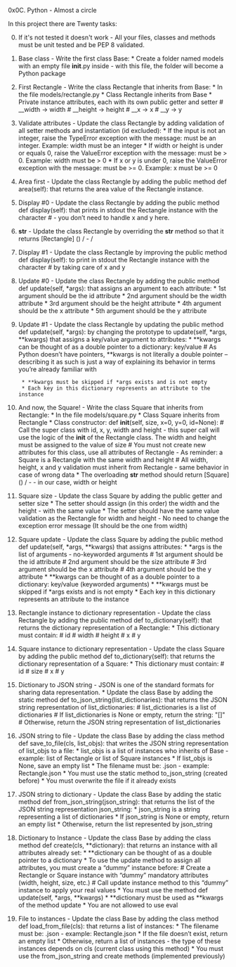 0x0C. Python - Almost a circle

In this project there are Twenty tasks:

0. If it's not tested it doesn't work - All your files, classes and methods must be unit tested and be PEP 8 validated.

1. Base class - Write the first class Base:
		* Create a folder named models with an empty file __init__.py inside - with this file, the folder will become a Python package

2. First Rectangle - Write the class Rectangle that inherits from Base:
		* In the file models/rectangle.py
		* Class Rectangle inherits from Base
		* Private instance attributes, each with its own public getter and setter
			# __width -> width
			# __height -> height
			# __x -> x
			# __y -> y

3. Validate attributes - Update the class Rectangle by adding validation of all setter methods and instantiation (id excluded):
		* If the input is not an integer, raise the TypeError exception with the message: <name of the attribute> must be an integer. Example: width must be an integer
		* If width or height is under or equals 0, raise the ValueError exception with the message: <name of the attribute> must be > 0. Example: width must be > 0
		* If x or y is under 0, raise the ValueError exception with the message: <name of the attribute> must be >= 0. Example: x must be >= 0

4. Area first - Update the class Rectangle by adding the public method def area(self): that returns the area value of the Rectangle instance.

5. Display #0 - Update the class Rectangle by adding the public method def display(self): that prints in stdout the Rectangle instance with the character # - you don’t need to handle x and y here.

6. __str__ - Update the class Rectangle by overriding the __str__ method so that it returns [Rectangle] (<id>) <x>/<y> - <width>/<height>

7. Display #1 - Update the class Rectangle by improving the public method def display(self): to print in stdout the Rectangle instance with the character # by taking care of x and y

8. Update #0 - Update the class Rectangle by adding the public method def update(self, *args): that assigns an argument to each attribute:
		* 1st argument should be the id attribute
		* 2nd argument should be the width attribute
		* 3rd argument should be the height attribute
		* 4th argument should be the x attribute
		* 5th argument should be the y attribute

9. Update #1 - Update the class Rectangle by updating the public method def update(self, *args): by changing the prototype to update(self, *args, **kwargs) that assigns a key/value argument to attributes:
		* **kwargs can be thought of as a double pointer to a dictionary: key/value
			# As Python doesn’t have pointers, **kwargs is not literally a double pointer – describing it as such is just a way of explaining its behavior in terms you’re already familiar with

		* **kwargs must be skipped if *args exists and is not empty
		* Each key in this dictionary represents an attribute to the instance

10. And now, the Square! - Write the class Square that inherits from Rectangle:
		* In the file models/square.py
		* Class Square inherits from Rectangle
		* Class constructor: def __init__(self, size, x=0, y=0, id=None):
			# Call the super class with id, x, y, width and height - this super call will use the logic of the __init__ of the Rectangle class. The width and height must be assigned to the value of size
			# You must not create new attributes for this class, use all attributes of Rectangle - As reminder: a Square is a Rectangle with the same width and height
			# All width, height, x and y validation must inherit from Rectangle - same behavior in case of wrong data
		* The overloading __str__ method should return [Square] (<id>) <x>/<y> - <size> - in our case, width or height

11. Square size - Update the class Square by adding the public getter and setter size
		* The setter should assign (in this order) the width and the height - with the same value
		* The setter should have the same value validation as the Rectangle for width and height - No need to change the exception error message (It should be the one from width)

12. Square update - Update the class Square by adding the public method def update(self, *args, **kwargs) that assigns attributes:
		* *args is the list of arguments - no-keyworded arguments
			# 1st argument should be the id attribute
			# 2nd argument should be the size attribute
			# 3rd argument should be the x attribute
			# 4th argument should be the y attribute
		* **kwargs can be thought of as a double pointer to a dictionary: key/value (keyworded arguments)
		* **kwargs must be skipped if *args exists and is not empty
		* Each key in this dictionary represents an attribute to the instance

13. Rectangle instance to dictionary representation - Update the class Rectangle by adding the public method def to_dictionary(self): that returns the dictionary representation of a Rectangle:
		* This dictionary must contain:
			# id
			# width
			# height
			# x
			# y

14. Square instance to dictionary representation - Update the class Square by adding the public method def to_dictionary(self): that returns the dictionary representation of a Square:
		* This dictionary must contain:
			# id
			# size
			# x
			# y

15. Dictionary to JSON string - JSON is one of the standard formats for sharing data representation.
		* Update the class Base by adding the static method def to_json_string(list_dictionaries): that returns the JSON string representation of list_dictionaries:
			# list_dictionaries is a list of dictionaries
			# If list_dictionaries is None or empty, return the string: "[]"
			# Otherwise, return the JSON string representation of list_dictionaries

16. JSON string to file - Update the class Base by adding the class method def save_to_file(cls, list_objs): that writes the JSON string representation of list_objs to a file:
		* list_objs is a list of instances who inherits of Base - example: list of Rectangle or list of Square instances
		* If list_objs is None, save an empty list
		* The filename must be: <Class name>.json - example: Rectangle.json
		* You must use the static method to_json_string (created before)
		* You must overwrite the file if it already exists

17. JSON string to dictionary - Update the class Base by adding the static method def from_json_string(json_string): that returns the list of the JSON string representation json_string:
		* json_string is a string representing a list of dictionaries
		* If json_string is None or empty, return an empty list
		* Otherwise, return the list represented by json_string

18. Dictionary to Instance - Update the class Base by adding the class method def create(cls, **dictionary): that returns an instance with all attributes already set:
		* **dictionary can be thought of as a double pointer to a dictionary
		* To use the update method to assign all attributes, you must create a “dummy” instance before:
			# Create a Rectangle or Square instance with “dummy” mandatory attributes (width, height, size, etc.)
			# Call update instance method to this “dummy” instance to apply your real values
		* You must use the method def update(self, *args, **kwargs)
		* **dictionary must be used as **kwargs of the method update
		* You are not allowed to use eval

19. File to instances - Update the class Base by adding the class method def load_from_file(cls): that returns a list of instances:
		* The filename must be: <Class name>.json - example: Rectangle.json
		* If the file doesn’t exist, return an empty list
		* Otherwise, return a list of instances - the type of these instances depends on cls (current class using this method)
		* You must use the from_json_string and create methods (implemented previously)
